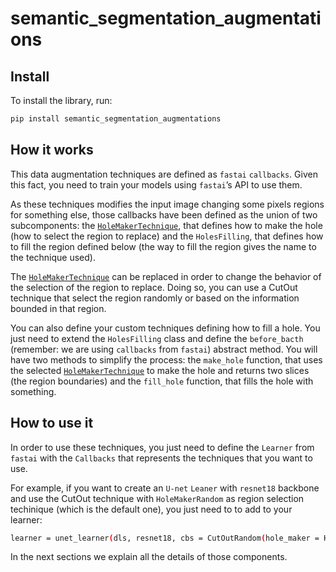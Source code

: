 semantic_segmentation_augmentations
================

<!-- WARNING: THIS FILE WAS AUTOGENERATED! DO NOT EDIT! -->

## Install

To install the library, run:

``` sh
pip install semantic_segmentation_augmentations
```

## How it works

This data augmentation techniques are defined as `fastai` `callbacks`.
Given this fact, you need to train your models using `fastai`’s API to
use them.

As these techniques modifies the input image changing some pixels
regions for something else, those callbacks have been defined as the
union of two subcomponents: the
[`HoleMakerTechnique`](https://ruescog.github.io/semantic_segmentation_augmentations/holemakertechnique.html#holemakertechnique),
that defines how to make the hole (how to select the region to replace)
and the `HolesFilling`, that defines how to fill the region defined
below (the way to fill the region gives the name to the technique used).

The
[`HoleMakerTechnique`](https://ruescog.github.io/semantic_segmentation_augmentations/holemakertechnique.html#holemakertechnique)
can be replaced in order to change the behavior of the selection of the
region to replace. Doing so, you can use a CutOut technique that select
the region randomly or based on the information bounded in that region.

You can also define your custom techniques defining how to fill a hole.
You just need to extend the `HolesFilling` class and define the
`before_bacth` (remember: we are using `callbacks` from `fastai`)
abstract method. You will have two methods to simplify the process: the
`make_hole` function, that uses the selected
[`HoleMakerTechnique`](https://ruescog.github.io/semantic_segmentation_augmentations/holemakertechnique.html#holemakertechnique)
to make the hole and returns two slices (the region boundaries) and the
`fill_hole` function, that fills the hole with something.

## How to use it

In order to use these techniques, you just need to define the `Learner`
from `fastai` with the `Callbacks` that represents the techniques that
you want to use.

For example, if you want to create an `U-net` `Leaner` with `resnet18`
backbone and use the CutOut technique with `HoleMakerRandom` as region
selection techinique (which is the default one), you just need to to add
to your learner:

``` sh
learner = unet_learner(dls, resnet18, cbs = CutOutRandom(hole_maker = HoleMakerRandom()))
```

In the next sections we explain all the details of those components.

